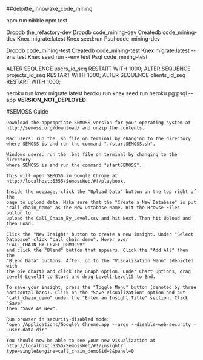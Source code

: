 ##deloitte_innowake_code_mining

  npm run nibble
  npm test

  Dropdb the_refactory-dev
  Dropdb code_mining-dev
  Createdb code_mining-dev
  Knex migrate:latest
  Knex seed:run
  Psql code_mining-dev

  Dropdb code_mining-test
  Createdb code_mining-test
  Knex migrate:latest --env test
  Knex seed:run --env test
  Psql code_mining-test

  ALTER SEQUENCE users_id_seq RESTART WITH 1000;
  ALTER SEQUENCE projects_id_seq RESTART WITH 1000;
  ALTER SEQUENCE clients_id_seq RESTART WITH 1000;

  heroku run knex migrate:latest
  heroku run knex seed:run
  heroku pg:psql --app ****VERSION_NOT_DEPLOYED****

#SEMOSS Guide

    Download the appropriate SEMOSS version for your operating system at
    http://semoss.org/download/ and unzip the contents.

    Mac users: run the .sh file on terminal by changing to the directory
    where SEMOSS is and run the command "./startSEMOSS.sh".

    Windows users: run the .bat file on terminal by changing to the directory
    where SEMOSS is and run the command "startSEMOSS".

    This will open SEMOSS in Google Chrome at
    http://localhost:5355/SemossWeb/#!/playbook.

    Inside the webpage, click the "Upload Data" button on the top right of the
    page to upload data. Make sure that the "Create a New Database" is put
    "call_chain_demo" as the New Database Name. Hit the Browse Files button to
    upload the Call_Chain_By_Level.csv and hit Next. Then hit Upload and then Load.

    Click the "New Insight" button to create a new insight. Under "Select
    Database" click "call_chain_demo". Hover over "CALL_CHAIN_BY_LEVEL_DEMOCSV"
    and click the "Blend" button that appears. Click the "Add All" then the
    "Blend Data" buttons. After, go to the "Visualization Menu" (depicted with
    the pie chart) and click the Graph option. Under Chart Options, drag
    Level0-Level14 to Start and drag Level1-Level15 to End.

    To save your insight, press the "Toggle Menu" button (denoted by three
    horizontal bars). Click on the "Save Visualization" option and put
    "call_chain_demo" under the "Enter an Insight Title" section. Click "Save"
    then "Save As New".

    Run browser in security-disabled mode:
    "open /Applications/Google\ Chrome.app --args --disable-web-security --user-data-dir"

    You should now be able to see your new visualization at
    http://localhost:5355/SemossWeb/#!/insight?type=single&engine=call_chain_demo&id=2&panel=0

